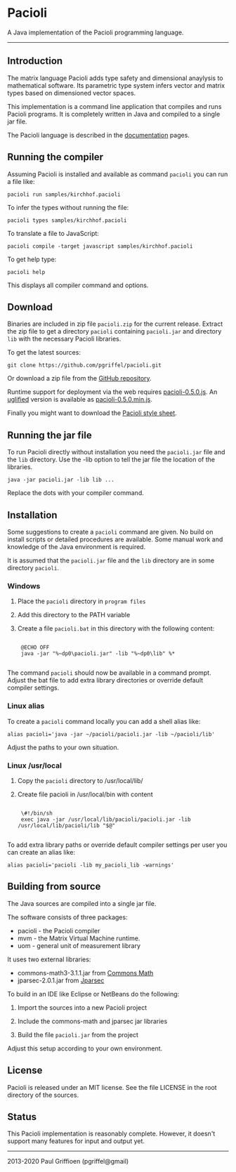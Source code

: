 Pacioli
=======

A Java implementation of the Pacioli programming language.

--------------------------------------------------------------------------------


Introduction
------------

The matrix language Pacioli adds type safety and dimensional anaylysis
to mathematical software. Its parametric type system infers vector and
matrix types based on dimensioned vector spaces.

This implementation is a command line application that compiles and
runs Pacioli programs. It is completely written in Java and compiled
to a single jar file.

The Pacioli language is described in the [documentation][doc] pages.

[doc]: http://pgriffel.github.io/pacioli/

Running the compiler
--------------------

Assuming Pacioli is installed and available as command `pacioli` you
can run a file like:

    pacioli run samples/kirchhof.pacioli

To infer the types without running the file:

    pacioli types samples/kirchhof.pacioli

To translate a file to JavaScript:

    pacioli compile -target javascript samples/kirchhof.pacioli

To get help type:

    pacioli help

This displays all compiler command and options.


Download
--------

Binaries are included in zip file `pacioli.zip` for the current
release. Extract the zip file to get a directory `pacioli` containing
`pacioli.jar` and directory `lib` with the necessary Pacioli
libraries.

To get the latest sources:

    git clone https://github.com/pgriffel/pacioli.git

Or download a zip file from the [GitHub repository][gh].

Runtime support for deployment via the web requires
[pacioli-0.5.0.js][pacioli_js]. An [uglified][uglify] version is available as
[pacioli-0.5.0.min.js][pacioli_min_js].

Finally you might want to download the [Pacioli style sheet][pacioli_css].

[gh]: https://github.com/pgriffel/pacioli
[pacioli_js]: http://pgriffel.github.io/pacioli/javascripts/pacioli-0.5.0.js
[pacioli_min_js]: http://pgriffel.github.io/pacioli/javascripts/pacioli-0.5.0.min.js
[pacioli_css]: http://pgriffel.github.io/pacioli/stylesheets/pacioli.css
[uglify]: https://github.com/mishoo/UglifyJS

Running the jar file
---------------------

To run Pacioli directly without installation you need the
`pacioli.jar` file and the `lib` directory. Use the -lib option to
tell the jar file the location of the libraries.

    java -jar pacioli.jar -lib lib ...

Replace the dots with your compiler command.


Installation
------------

Some suggestions to create a `pacioli` command are given. No build on
install scripts or detailed procedures are available. Some manual work
and knowledge of the Java environment is required.

It is assumed that the `pacioli.jar` file and the `lib` directory are
in some directory `pacioli`.

### Windows

1. Place the `pacioli` directory in `program files`

2. Add this directory to the PATH variable

3. Create a file `pacioli.bat` in this directory with the following content:
  
    <code>
    @ECHO OFF  
    java -jar "%~dp0\pacioli.jar" -lib "%~dp0\lib" %*
    </code>

The command `pacioli` should now be available in a command
prompt. Adjust the bat file to add extra library directories or
override default compiler settings.

### Linux alias

To create a `pacioli` command locally you can add a shell alias like:

    alias pacioli='java -jar ~/pacioli/pacioli.jar -lib ~/pacioli/lib'

Adjust the paths to your own situation.

### Linux /usr/local

1. Copy the `pacioli` directory to /usr/local/lib/

2. Create file pacioli in /usr/local/bin with content

    <code>
    \#!/bin/sh  
    exec java -jar /usr/local/lib/pacioli/pacioli.jar -lib /usr/local/lib/pacioli/lib "$@"
    </code>

To add extra library paths or override default compiler settings per
user you can create an alias like:

    alias pacioli='pacioli -lib my_pacioli_lib -warnings'


Building from source
--------------------

The Java sources are compiled into a single jar file. 

The software consists of three packages:

* pacioli - the Pacioli compiler
* mvm - the Matrix Virtual Machine runtime.
* uom - general unit of measurement library

It uses two external libraries:

* commons-math3-3.1.1.jar from [Commons Math][cm]
* jparsec-2.0.1.jar from [Jparsec][jp]

To build in an IDE like Eclipse or NetBeans do the following:

1. Import the sources into a new Pacioli project

2. Include the commons-math and jparsec jar libraries

3. Build the file `pacioli.jar` from the project

Adjust this setup according to your own environment.

[cm]: http://commons.apache.org/proper/commons-math/
[jp]: http://jparsec.codehaus.org/


License
-------

Pacioli is released under an MIT license. See the file LICENSE in the
root directory of the sources.


Status
------

This Pacioli implementation is reasonably complete. However, it
doesn't support many features for input and output yet.

--------------------------------------------------------------------------------

2013-2020 Paul Griffioen (pgriffel@gmail)

